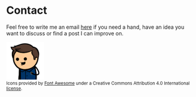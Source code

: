 # Contact

Feel free to write me an email [here](mailto:jp10010101010000@gmail.com) if you need a hand, have an idea you want to discuss or find a post I can improve on.

<img class="center circle-image" width="20%" src="./imgs/avatar.png"/>

<div class="footer">
  <div class="flex-grid" style="font-size: 5rem">
    <div class="col">
      <a href="https://twitter.com/AltReptile" class="center"><i class="fab fa-twitter"></i></a>
    </div>
    <div class="col">
      <a href="https://www.linkedin.com/in/prattjr" class="center"><i class="fab fa-linkedin"></i></a>
    </div>
    <div class="col">
      <a href="https://github.com/Cypher1" class="center"><i class="fab fa-github"></i></a>
    </div>
  </div>
  <div style="font-size: smaller">Icons provided by <a href="https://fontawesome.com/icons">Font Awesome</a> under a Creative Commons Attribution 4.0 International <a href="https://fontawesome.com/license">license</a>. </div>
</div>
